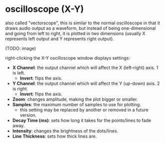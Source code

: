 # oscilloscope (X-Y)

also called "vectorscope", this is similar to the normal oscilloscope in that it draws audio output as a waveform, but instead of being one-dimensional and going from left to right, it is plotted in two dimensions (usually X represents left output and Y represents right output).

(TODO: image)

right-clicking the X-Y oscilloscope window displays settings:
- **X Channel**: the output channel which will affect the X (left-right) axis. 1 is left.
  - **Invert**: flips the axis.
- **Y Channel**: the output channel which will affect the Y (up-down) axis. 2 is right.
  - **Invert**: flips the axis.
- **Zoom**: changes amplitude, making the plot bigger or smaller.
- **Samples**: the maximum number of samples to use for plotting.
  - this setting may be replaced by another or removed in a future version.
- **Decay Time (ms)**: sets how long it takes for the points/lines to fade away.
- **Intensity**: changes the brightness of the dots/lines.
- **Line Thickness**: sets how thick lines are.
